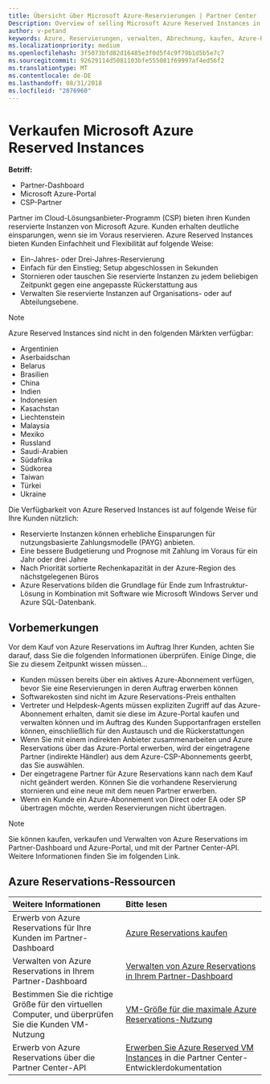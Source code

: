 ```yaml
---
title: Übersicht über Microsoft Azure-Reservierungen | Partner Center
Description: Overview of selling Microsoft Azure Reserved Instances in CSP.
author: v-petand
keywords: Azure, Reservierungen, verwalten, Abrechnung, kaufen, Azure-RI, Azure Reserved Instances
ms.localizationpriority: medium
ms.openlocfilehash: 3f5073bfd82d16485e3f0d5f4c9f79b1d5b5e7c7
ms.sourcegitcommit: 92629114d5081103bfe555081f69997af4ed56f2
ms.translationtype: MT
ms.contentlocale: de-DE
ms.lasthandoff: 08/31/2018
ms.locfileid: "2876960"
---
```

# <a name="sell-microsoft-azure-reserved-instances"></a>Verkaufen Microsoft Azure Reserved Instances 

**Betriff:**

-  Partner-Dashboard
-  Microsoft Azure-Portal
-  CSP-Partner

Partner im Cloud-Lösungsanbieter-Programm (CSP) bieten ihren Kunden reservierte Instanzen von Microsoft Azure. Kunden erhalten deutliche einsparungen, wenn sie im Voraus reservieren. Azure Reserved Instances bieten Kunden Einfachheit und Flexibilität auf folgende Weise:

-   Ein-Jahres- oder Drei-Jahres-Reservierung 
-   Einfach für den Einstieg; Setup abgeschlossen in Sekunden 
-   Stornieren oder tauschen Sie reservierte Instanzen zu jedem beliebigen Zeitpunkt gegen eine angepasste Rückerstattung aus 
-   Verwalten Sie reservierte Instanzen auf Organisations- oder auf Abteilungsebene. 

> [!NOTE]  
> Azure Reserved Instances sind nicht in den folgenden Märkten verfügbar:  
> * Argentinien
> * Aserbaidschan
> * Belarus
> * Brasilien
> * China
> * Indien
> * Indonesien
> * Kasachstan
> * Liechtenstein
> * Malaysia
> * Mexiko
> * Russland
> * Saudi-Arabien
> * Südafrika
> * Südkorea
> * Taiwan
> * Türkei
> * Ukraine

Die Verfügbarkeit von Azure Reserved Instances ist auf folgende Weise für Ihre Kunden nützlich:

-   Reservierte Instanzen können erhebliche Einsparungen für nutzungsbasierte Zahlungsmodelle (PAYG) anbieten.
-   Eine bessere Budgetierung und Prognose mit Zahlung im Voraus für ein Jahr oder drei Jahre 
-   Nach Priorität sortierte Rechenkapazität in der Azure-Region des nächstgelegenen Büros  
-   Azure Reservations bilden die Grundlage für Ende zum Infrastruktur-Lösung in Kombination mit Software wie Microsoft Windows Server und Azure SQL-Datenbank.   

## <a name="before-you-begin"></a>Vorbemerkungen

Vor dem Kauf von Azure Reservations im Auftrag Ihrer Kunden, achten Sie darauf, dass Sie die folgenden Informationen überprüfen. Einige Dinge, die Sie zu diesem Zeitpunkt wissen müssen...

-   Kunden müssen bereits über ein aktives Azure-Abonnement verfügen, bevor Sie eine Reservierungen in deren Auftrag erwerben können  
-   Softwarekosten sind nicht im Azure Reservations-Preis enthalten 
-   Vertreter und Helpdesk-Agents müssen expliziten Zugriff auf das Azure-Abonnement erhalten, damit sie diese im Azure-Portal kaufen und verwalten können und im Auftrag des Kunden Supportanfragen erstellen können, einschließlich für den Austausch und die Rückerstattungen  
-   Wenn Sie mit einem indirekten Anbieter zusammenarbeiten und Azure Reservations über das Azure-Portal erwerben, wird der eingetragene Partner (indirekte Händler) aus dem Azure-CSP-Abonnements geerbt, das Sie auswählen. 
-   Der eingetragene Partner für Azure Reservations kann nach dem Kauf nicht geändert werden. Können Sie die vorhandene Reservierung stornieren und eine neue mit dem neuen Partner erwerben. 
-   Wenn ein Kunde ein Azure-Abonnement von Direct oder EA oder SP übertragen möchte, werden Reservierungen nicht übertragen. 

>[!NOTE]
> Sie können kaufen, verkaufen und Verwalten von Azure Reservations im Partner-Dashboard und Azure-Portal, und mit der Partner Center-API. Weitere Informationen finden Sie im folgenden Link. 

## <a name="azure-reservations-resources"></a>Azure Reservations-Ressourcen
|**Weitere Informationen**   |**Bitte lesen**    |
|:-----------------------------|:-----------------|
|Erwerb von Azure Reservations für Ihre Kunden im Partner-Dashboard   |[Azure Reservations kaufen](azure-reservations-buying.md)
|Verwalten von Azure Reservations in Ihrem Partner-Dashboard | [Verwalten von Azure Reservations in Ihrem Partner-Dashboard](azure-reservations-manage.md)
|Bestimmen Sie die richtige Größe für den virtuellen Computer, und überprüfen Sie die Kunden VM-Nutzung   |[VM-Größe für die maximale Azure Reservations-Nutzung](azure-usage.md)   |
|Erwerb von Azure Reservations über die Partner Center-API | [Erwerben Sie Azure Reserved VM Instances](https://docs.microsoft.com/partner-center/develop/purchase-azure-reservations) in die Partner Center-Entwicklerdokumentation

 

